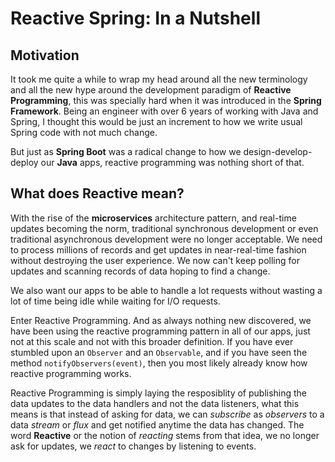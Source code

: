 # Reactive Spring: In a Nutshell

## Motivation
It took me quite a while to wrap my head around all the new terminology and all the new hype around the development paradigm of **Reactive Programming**, this was specially hard when it was introduced in the **Spring Framework**. Being an engineer with over 6 years of working with Java and Spring, I thought this would be just an increment to how we write usual Spring code with not much change.

But just as **Spring Boot** was a radical change to how we design-develop-deploy our **Java** apps, reactive programming was nothing short of that.

## What does Reactive mean?

With the rise of the **microservices** architecture pattern, and real-time updates becoming the norm, traditional synchronous development or even traditional asynchronous development were no longer acceptable. We need to process millions of records and get updates in near-real-time fashion without destroying the user experience. We now can't keep polling for updates and scanning records of data hoping to find a change.

We also want our apps to be able to handle a lot requests without wasting a lot of time being idle while waiting for I/O requests.

Enter Reactive Programming. And as always nothing new discovered, we have been using the reactive programming pattern in all of our apps, just not at this scale and not with this broader definition. If you have ever stumbled upon an `Observer` and an `Observable`, and if you have seen the method `notifyObservers(event)`, then you most likely already know how reactive programming works.

Reactive Programming is simply laying the resposiblity of publishing the data updates to the data handlers and not the data listeners, what this means is that instead of asking for data, we can _subscribe_ as _observers_ to a data _stream_ or _flux_ and get notified anytime the data has changed. The word **Reactive** or the notion of _reacting_ stems from that idea, we no longer ask for updates, we _react_ to changes by listening to events.

